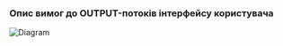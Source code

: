 ### Опис вимог до OUTPUT-потоків інтерфейсу користувача 
![Diagram](https://user-images.githubusercontent.com/59706253/197210268-dff0e463-2c47-410d-942f-af96875de98b.jpg)
